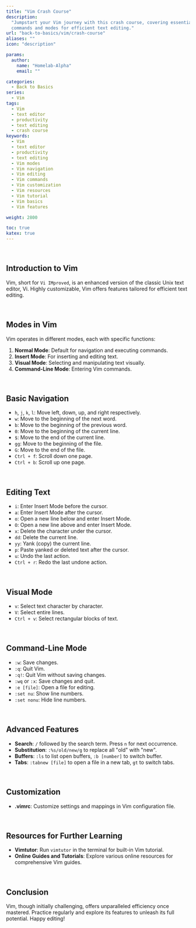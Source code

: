 ```yaml
---
title: "Vim Crash Course"
description:
  "Jumpstart your Vim journey with this crash course, covering essential
  commands and modes for efficient text editing."
url: "back-to-basics/vim/crash-course"
aliases: ""
icon: "description"

params:
  author:
    name: "Homelab-Alpha"
    email: ""

categories:
  - Back to Basics
series:
  - Vim
tags:
  - Vim
  - text editor
  - productivity
  - text editing
  - crash course
keywords:
  - Vim
  - text editor
  - productivity
  - text editing
  - Vim modes
  - Vim navigation
  - Vim editing
  - Vim commands
  - Vim customization
  - Vim resources
  - Vim tutorial
  - Vim basics
  - Vim features

weight: 2800

toc: true
katex: true
---
```


<br />

## Introduction to Vim

Vim, short for `Vi IMproved`, is an enhanced version of the classic Unix text
editor, Vi. Highly customizable, Vim offers features tailored for efficient text
editing.

<br />

## Modes in Vim

Vim operates in different modes, each with specific functions:

1. **Normal Mode**: Default for navigation and executing commands.
2. **Insert Mode**: For inserting and editing text.
3. **Visual Mode**: Selecting and manipulating text visually.
4. **Command-Line Mode**: Entering Vim commands.

<br />

## Basic Navigation

- `h`, `j`, `k`, `l`: Move left, down, up, and right respectively.
- `w`: Move to the beginning of the next word.
- `b`: Move to the beginning of the previous word.
- `0`: Move to the beginning of the current line.
- `$`: Move to the end of the current line.
- `gg`: Move to the beginning of the file.
- `G`: Move to the end of the file.
- `Ctrl + f`: Scroll down one page.
- `Ctrl + b`: Scroll up one page.

<br />

## Editing Text

- `i`: Enter Insert Mode before the cursor.
- `a`: Enter Insert Mode after the cursor.
- `o`: Open a new line below and enter Insert Mode.
- `O`: Open a new line above and enter Insert Mode.
- `x`: Delete the character under the cursor.
- `dd`: Delete the current line.
- `yy`: Yank (copy) the current line.
- `p`: Paste yanked or deleted text after the cursor.
- `u`: Undo the last action.
- `Ctrl + r`: Redo the last undone action.

<br />

## Visual Mode

- `v`: Select text character by character.
- `V`: Select entire lines.
- `Ctrl + v`: Select rectangular blocks of text.

<br />

## Command-Line Mode

- `:w`: Save changes.
- `:q`: Quit Vim.
- `:q!`: Quit Vim without saving changes.
- `:wq` or `:x`: Save changes and quit.
- `:e [file]`: Open a file for editing.
- `:set nu`: Show line numbers.
- `:set nonu`: Hide line numbers.

<br />

## Advanced Features

- **Search**: `/` followed by the search term. Press `n` for next occurrence.
- **Substitution**: `:%s/old/new/g` to replace all "old" with "new".
- **Buffers**: `:ls` to list open buffers, `:b [number]` to switch buffer.
- **Tabs**: `:tabnew [file]` to open a file in a new tab, `gt` to switch tabs.

<br />

## Customization

- **.vimrc**: Customize settings and mappings in Vim configuration file.

<br />

## Resources for Further Learning

- **Vimtutor**: Run `vimtutor` in the terminal for built-in Vim tutorial.
- **Online Guides and Tutorials**: Explore various online resources for
  comprehensive Vim guides.

<br />

## Conclusion

Vim, though initially challenging, offers unparalleled efficiency once mastered.
Practice regularly and explore its features to unleash its full potential. Happy
editing!
